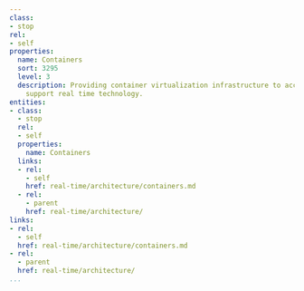 ```yaml
---
class:
- stop
rel:
- self
properties:
  name: Containers
  sort: 3295
  level: 3
  description: Providing container virtualization infrastructure to accompany and
    support real time technology.
entities:
- class:
  - stop
  rel:
  - self
  properties:
    name: Containers
  links:
  - rel:
    - self
    href: real-time/architecture/containers.md
  - rel:
    - parent
    href: real-time/architecture/
links:
- rel:
  - self
  href: real-time/architecture/containers.md
- rel:
  - parent
  href: real-time/architecture/
...
```


